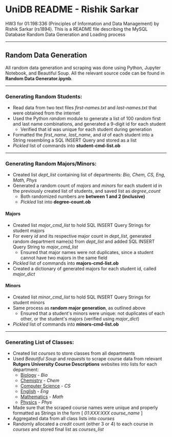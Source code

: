 # UniDB README - Rishik Sarkar
HW3 for 01:198:336 (Principles of Information and Data Management) by Rishik Sarkar (rs1894).
This is a README file describing the MySQL Database Random Data Generation and Loading process

------------------------

## Random Data Generation
All random data generation and scraping was done using Python, Jupyter Notebook, and Beautiful Soup. 
All the relevant source code can be found in **Random Data Generator.ipynb**.

------------------------

### Generating Random Students:
* Read data from two text files *first-names.txt* and *last-names.txt* that were obtained from the internet
* Used the Python *random* module to generate a list of 100 random first and last name combinations, and generated a 9-digit id for each student
  * Verified that id was unique for each student during generation
* Formatted the *first_name*, *last_name*, and *id* of each student into a String resembling a SQL INSERT Query and stored as a list
* *Pickled* list of commands into **student-cmd-list.ob**

------------------------

### Generating Random Majors/Minors:
* Created list *dept_list* containing list of departments: *Bio, Chem, CS, Eng, Math, Phys*
* Generated a random count of *majors* and *minors* for each student id in the previously created list of students, and saved list as *degree_count*
  * Both randomized numbers are **between 1 and 2 (inclusive)**
  * *Pickled* list into **degree-count.ob**
#### Majors
* Created list *major_cmd_list* to hold SQL INSERT Query Strings for student majors
* For every *id* and its respective major count in *dept_list*, generated random department name(s) from *dept_list* and added SQL INSERT Query String to *major_cmd_list*
  * Ensured that major names were not duplicates, since a student cannot have two majors in the same field
* *Pickled* list of commands into **majors-cmd-list.ob**
* Created a dictionary of generated majors for each student id, called *major_dict*
#### Minors
* Created list *minor_cmd_list* to hold SQL INSERT Query Strings for student minors
* Same process as **random major generation**, as outlined above
  * Ensured that a student's minors were unique: not duplicates of each other, or the student's majors (verified using *major_dict*)
* *Pickled* list of commands into **minors-cmd-list.ob**

------------------------

### Generating List of Classes:
* Created list *courses* to store classes from all departments
* Used *Beautiful Soup* and *requests* to scrape course data from relevant **Rutgers University Course Descriptions** websites into lists for each department:
  * [Biology](https://biology.camden.rutgers.edu/undergraduate-program/undergraduate-course-descriptions/) - *Bio*
  * [Chemistry](https://chem.rutgers.edu/academics/undergraduate-program/undergraduate-course-descriptions) - *Chem*
  * [Computer Science](https://www.cs.rutgers.edu/academics/undergraduate/course-synopses) - *CS*
  * [English](https://english.rutgers.edu/academics/undergraduate-91/undergraduate-course-descriptions/fall-2022/all-course-descriptions-fall-2022.html) - *Eng*
  * [Mathematics](https://www.math.rutgers.edu/academics/undergraduate/courses) - *Math*
  * [Physics](https://physics.camden.rutgers.edu/physics-courses/) - *Phys*
* Made sure that the scraped course names were unique and properly formatted as Strings in the form [ *01:XXX:XXX course_name* ]
* Aggregated data from all class lists into *courses*
* Randomly allocated a *credit* count (either 3 or 4) to each course in *courses* and stored final list as *courses_list*


